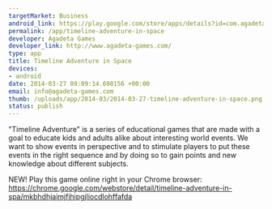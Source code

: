 ```yaml
--- 
targetMarket: Business
android_link: https://play.google.com/store/apps/details?id=com.agadeta.games.TimelineAdventureSpace
permalink: /app/timeline-adventure-in-space
developer: Agadeta Games
developer_link: http://www.agadeta-games.com/
type: app
title: Timeline Adventure in Space
devices: 
- android
date: 2014-03-27 09:09:14.690156 +00:00
email: info@agadeta-games.com
thumb: /uploads/app/2014-03/2014-03-27-timeline-adventure-in-space.png
status: publish
---
```


"Timeline Adventure" is a series of educational games that are made with a goal to educate kids and adults alike about interesting world events. We want to show events in perspective and to stimulate players to put these events in the right sequence and by doing so to gain points and new knowledge about different subjects.

NEW! Play this game online right in your Chrome browser:
https://chrome.google.com/webstore/detail/timeline-adventure-in-spa/mkbhdhjaimjfihipgjliocdlohffafda
